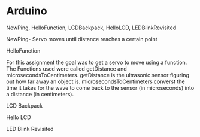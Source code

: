 # Arduino

NewPing, HelloFunction, LCDBackpack, HelloLCD, LEDBlinkRevisited  



NewPing- Servo moves until distance reaches a certain point

HelloFunction

For this assignment the goal was to get a servo to move using a function. The Functions used were called getDistance and microsecondsToCentimeters. getDistance is the ultrasonic sensor figuring out how far away an object is. 
microsecondsToCentimeters converst the time it takes for the wave to come back to the sensor (in microseconds) into a distance (in centimeters).

LCD Backpack

Hello LCD

LED Blink Revisited
